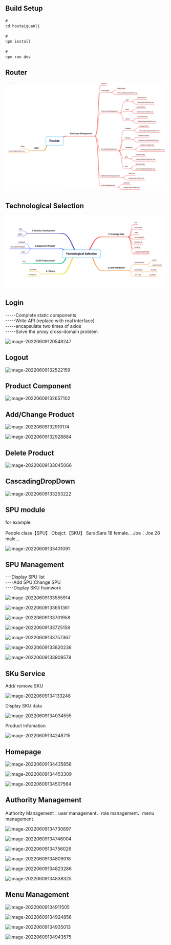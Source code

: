 ## Build Setup

```
# 
cd houtaiguanli

# 
npm install

# 
npm run dev
```

## Router  

![image-20220609120120695](https://raw.githubusercontent.com/ShiyuFang1/Shangpinhui-background-management/main/src/assets/%E5%BE%AE%E4%BF%A1%E6%88%AA%E5%9B%BE_20220920143429.png)

## Technological Selection  

![image-20220609120147762](https://raw.githubusercontent.com/ShiyuFang1/Shangpinhui-background-management/main/src/assets/%E5%BE%AE%E4%BF%A1%E6%88%AA%E5%9B%BE_20220920115107.png)

## Login   

 -----Complete static components  
  -----Write API (replace with real interface)  
  -----encapsulate two times of axios  
  -----Solve the proxy cross-domain problem  

![image-20220609120548247](https://150-9155-1312350958.cos.ap-chengdu.myqcloud.com/img202206091350092.png)

## Logout  

![image-20220609132522159](https://150-9155-1312350958.cos.ap-chengdu.myqcloud.com/img202206091350093.png)

## Product Component  

![image-20220609132657102](https://150-9155-1312350958.cos.ap-chengdu.myqcloud.com/img202206091350094.png)

## Add/Change Product  

![image-20220609132910174](https://150-9155-1312350958.cos.ap-chengdu.myqcloud.com/img202206091350095.png)

![image-20220609132928884](https://150-9155-1312350958.cos.ap-chengdu.myqcloud.com/img202206091350096.png)

## Delete Product  

![image-20220609133045066](https://150-9155-1312350958.cos.ap-chengdu.myqcloud.com/img202206091350097.png)

## CascadingDropDown  

![image-20220609133253222](https://150-9155-1312350958.cos.ap-chengdu.myqcloud.com/img202206091350098.png)

## SPU module

for example:  

People class【SPU】
Obejct:【SKU】
Sara:Sara  18  female...
Joe：Joe 28  male...

![image-20220609133431091](https://150-9155-1312350958.cos.ap-chengdu.myqcloud.com/img202206091350099.png)

## SPU Management

---Display SPU list  
----Add SPU|Change SPU  
----Display SKU framwork  

![image-20220609133555914](https://150-9155-1312350958.cos.ap-chengdu.myqcloud.com/img202206091350100.png)

![image-20220609133651361](https://150-9155-1312350958.cos.ap-chengdu.myqcloud.com/img202206091350101.png)

![image-20220609133701958](https://150-9155-1312350958.cos.ap-chengdu.myqcloud.com/img202206091350102.png)

![image-20220609133725158](https://150-9155-1312350958.cos.ap-chengdu.myqcloud.com/img202206091350103.png)

![image-20220609133757367](https://150-9155-1312350958.cos.ap-chengdu.myqcloud.com/img202206091350104.png)

![image-20220609133820236](https://150-9155-1312350958.cos.ap-chengdu.myqcloud.com/img202206091350105.png)

![image-20220609133909578](https://150-9155-1312350958.cos.ap-chengdu.myqcloud.com/img202206091350106.png)

## SKu Service

Add/ remove SKU  

![image-20220609134133248](https://150-9155-1312350958.cos.ap-chengdu.myqcloud.com/img202206091350107.png)

Display SKU data  

![image-20220609134034555](https://150-9155-1312350958.cos.ap-chengdu.myqcloud.com/img202206091350108.png)

Product Infomation

![image-20220609134248715](https://150-9155-1312350958.cos.ap-chengdu.myqcloud.com/img202206091350109.png)

## Homepage

![image-20220609134435858](https://150-9155-1312350958.cos.ap-chengdu.myqcloud.com/img202206091350110.png)

![image-20220609134453309](https://150-9155-1312350958.cos.ap-chengdu.myqcloud.com/img202206091350111.png)

![image-20220609134507564](https://150-9155-1312350958.cos.ap-chengdu.myqcloud.com/img202206091350112.png)

## Authority Management  

Authority Management：user management、role management、menu management

![image-20220609134730897](https://150-9155-1312350958.cos.ap-chengdu.myqcloud.com/img202206091350113.png)

![image-20220609134746004](https://150-9155-1312350958.cos.ap-chengdu.myqcloud.com/img202206091350114.png)

![image-20220609134756026](https://150-9155-1312350958.cos.ap-chengdu.myqcloud.com/img202206091350115.png)

![image-20220609134809018](https://150-9155-1312350958.cos.ap-chengdu.myqcloud.com/img202206091350116.png)

![image-20220609134823286](https://150-9155-1312350958.cos.ap-chengdu.myqcloud.com/img202206091350117.png)

![image-20220609134838325](https://150-9155-1312350958.cos.ap-chengdu.myqcloud.com/img202206091350118.png)

## Menu Management

![image-20220609134911505](https://150-9155-1312350958.cos.ap-chengdu.myqcloud.com/img202206091350120.png)

![image-20220609134924856](https://150-9155-1312350958.cos.ap-chengdu.myqcloud.com/img202206091350121.png)

![image-20220609134935013](https://150-9155-1312350958.cos.ap-chengdu.myqcloud.com/img202206091350122.png)

![image-20220609134943575](https://150-9155-1312350958.cos.ap-chengdu.myqcloud.com/img202206091350123.png)
